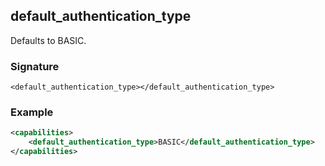 ## default\_authentication\_type

Defaults to BASIC.


### Signature

`<default_authentication_type></default_authentication_type>`


### Example

```xml
<capabilities>
    <default_authentication_type>BASIC</default_authentication_type>
</capabilities>
```

